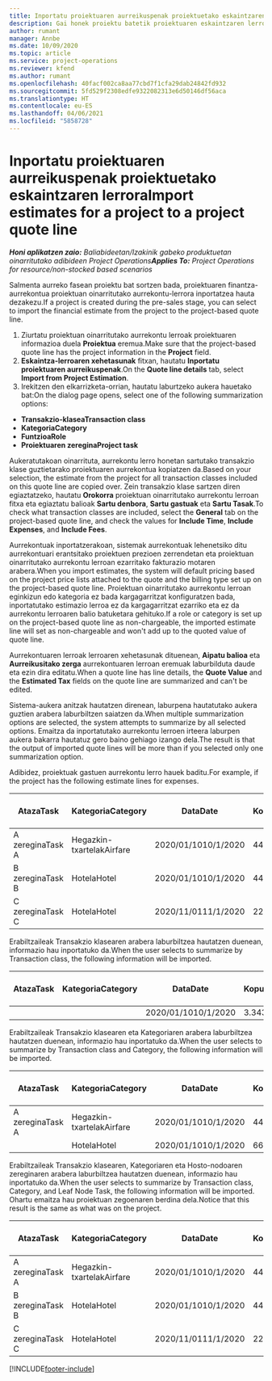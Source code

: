 ```yaml
---
title: Inportatu proiektuaren aurreikuspenak proiektuetako eskaintzaren lerrora
description: Gai honek proiektu batetik proiektuaren eskaintzaren lerro batera aurreikuspenak inportatzeari buruzko informazioa eskaintzen du.
author: rumant
manager: Annbe
ms.date: 10/09/2020
ms.topic: article
ms.service: project-operations
ms.reviewer: kfend
ms.author: rumant
ms.openlocfilehash: 40facf002ca8aa77cbd7f1cfa29dab24842fd932
ms.sourcegitcommit: 5fd529f2308edfe9322082313e6d50146df56aca
ms.translationtype: HT
ms.contentlocale: eu-ES
ms.lasthandoff: 04/06/2021
ms.locfileid: "5858728"
---
```

# <a name="import-estimates-for-a-project-to-a-project-quote-line"></a><span data-ttu-id="6fb23-103">Inportatu proiektuaren aurreikuspenak proiektuetako eskaintzaren lerrora</span><span class="sxs-lookup"><span data-stu-id="6fb23-103">Import estimates for a project to a project quote line</span></span>

<span data-ttu-id="6fb23-104">_**Honi aplikatzen zaio:** Baliabideetan/Izakinik gabeko produktuetan oinarritutako adibideen Project Operations_</span><span class="sxs-lookup"><span data-stu-id="6fb23-104">_**Applies To:** Project Operations for resource/non-stocked based scenarios_</span></span>


<span data-ttu-id="6fb23-105">Salmenta aurreko fasean proiektu bat sortzen bada, proiektuaren finantza-aurrekontua proiektuan oinarritutako aurrekontu-lerrora inportatzea hauta dezakezu.</span><span class="sxs-lookup"><span data-stu-id="6fb23-105">If a project is created during the pre-sales stage, you can select to import the financial estimate from the project to the project-based quote line.</span></span>

1. <span data-ttu-id="6fb23-106">Ziurtatu proiektuan oinarritutako aurrekontu lerroak proiektuaren informazioa duela **Proiektua** eremua.</span><span class="sxs-lookup"><span data-stu-id="6fb23-106">Make sure that the project-based quote line has the project information in the **Project** field.</span></span>
2. <span data-ttu-id="6fb23-107">**Eskaintza-lerroaren xehetasunak** fitxan, hautatu **Inportatu proiektuaren aurreikuspenak**.</span><span class="sxs-lookup"><span data-stu-id="6fb23-107">On the **Quote line details** tab, select **Import from Project Estimation**.</span></span>
3. <span data-ttu-id="6fb23-108">Irekitzen den elkarrizketa-orrian, hautatu laburtzeko aukera hauetako bat:</span><span class="sxs-lookup"><span data-stu-id="6fb23-108">On the dialog page opens, select one of the following summarization options:</span></span>

  - <span data-ttu-id="6fb23-109">**Transakzio-klasea**</span><span class="sxs-lookup"><span data-stu-id="6fb23-109">**Transaction class**</span></span>
  - <span data-ttu-id="6fb23-110">**Kategoria**</span><span class="sxs-lookup"><span data-stu-id="6fb23-110">**Category**</span></span>
  - <span data-ttu-id="6fb23-111">**Funtzioa**</span><span class="sxs-lookup"><span data-stu-id="6fb23-111">**Role**</span></span> 
  - <span data-ttu-id="6fb23-112">**Proiektuaren zeregina**</span><span class="sxs-lookup"><span data-stu-id="6fb23-112">**Project task**</span></span>

<span data-ttu-id="6fb23-113">Aukeratutakoan oinarrituta, aurrekontu lerro honetan sartutako transakzio klase guztietarako proiektuaren aurrekontua kopiatzen da.</span><span class="sxs-lookup"><span data-stu-id="6fb23-113">Based on your selection, the estimate from the project for all transaction classes included on this quote line are copied over.</span></span> <span data-ttu-id="6fb23-114">Zein transakzio klase sartzen diren egiaztatzeko, hautatu **Orokorra** proiektuan oinarritutako aurrekontu lerroan fitxa eta egiaztatu balioak **Sartu denbora**, **Sartu gastuak** eta **Sartu Tasak**.</span><span class="sxs-lookup"><span data-stu-id="6fb23-114">To check what transaction classes are included, select the **General** tab on the project-based quote line, and check the values for **Include Time**, **Include Expenses**, and **Include Fees**.</span></span>

<span data-ttu-id="6fb23-115">Aurrekontuak inportatzerakoan, sistemak aurrekontuak lehenetsiko ditu aurrekontuari erantsitako proiektuen prezioen zerrendetan eta proiektuan oinarritutako aurrekontu lerroan ezarritako fakturazio motaren arabera.</span><span class="sxs-lookup"><span data-stu-id="6fb23-115">When you import estimates, the system will default pricing based on the project price lists attached to the quote and the billing type set up on the project-based quote line.</span></span> <span data-ttu-id="6fb23-116">Proiektuan oinarritutako aurrekontu lerroan eginkizun edo kategoria ez bada kargagarritzat konfiguratzen bada, inportatutako estimazio lerroa ez da kargagarritzat ezarriko eta ez da aurrekontu lerroaren balio batuketara gehituko.</span><span class="sxs-lookup"><span data-stu-id="6fb23-116">If a role or category is set up on the project-based quote line as non-chargeable, the imported estimate line will set as non-chargeable and won't add up to the quoted value of quote line.</span></span>

<span data-ttu-id="6fb23-117">Aurrekontuaren lerroak lerroaren xehetasunak dituenean, **Aipatu balioa** eta **Aurreikusitako zerga** aurrekontuaren lerroan eremuak laburbilduta daude eta ezin dira editatu.</span><span class="sxs-lookup"><span data-stu-id="6fb23-117">When a quote line has line details, the **Quote Value** and the **Estimated Tax** fields on the quote line are summarized and can't be edited.</span></span>

<span data-ttu-id="6fb23-118">Sistema-aukera anitzak hautatzen direnean, laburpena hautatutako aukera guztien arabera laburbiltzen saiatzen da.</span><span class="sxs-lookup"><span data-stu-id="6fb23-118">When multiple summarization options are selected, the system attempts to summarize by all selected options.</span></span> <span data-ttu-id="6fb23-119">Emaitza da inportatutako aurrekontu lerroen irteera laburpen aukera bakarra hautatuz gero baino gehiago izango dela.</span><span class="sxs-lookup"><span data-stu-id="6fb23-119">The result is that the output of imported quote lines will be more than if you selected only one summarization option.</span></span>

<span data-ttu-id="6fb23-120">Adibidez, proiektuak gastuen aurrekontu lerro hauek baditu.</span><span class="sxs-lookup"><span data-stu-id="6fb23-120">For example, if the project has the following estimate lines for expenses.</span></span>

| <span data-ttu-id="6fb23-121">Ataza</span><span class="sxs-lookup"><span data-stu-id="6fb23-121">Task</span></span> | <span data-ttu-id="6fb23-122">Kategoria</span><span class="sxs-lookup"><span data-stu-id="6fb23-122">Category</span></span> | <span data-ttu-id="6fb23-123">Data</span><span class="sxs-lookup"><span data-stu-id="6fb23-123">Date</span></span> | <span data-ttu-id="6fb23-124">Kopurua</span><span class="sxs-lookup"><span data-stu-id="6fb23-124">Quantity</span></span> | <span data-ttu-id="6fb23-125">Unitate-prezioa</span><span class="sxs-lookup"><span data-stu-id="6fb23-125">Unit price</span></span> | <span data-ttu-id="6fb23-126">Kopurua</span><span class="sxs-lookup"><span data-stu-id="6fb23-126">Amount</span></span> |
| --- | --- | --- | --- | --- | --- |
| <span data-ttu-id="6fb23-127">A zeregina</span><span class="sxs-lookup"><span data-stu-id="6fb23-127">Task A</span></span> | <span data-ttu-id="6fb23-128">Hegazkin-txartelak</span><span class="sxs-lookup"><span data-stu-id="6fb23-128">Airfare</span></span> | <span data-ttu-id="6fb23-129">2020/01/10</span><span class="sxs-lookup"><span data-stu-id="6fb23-129">10/1/2020</span></span> | <span data-ttu-id="6fb23-130">4</span><span class="sxs-lookup"><span data-stu-id="6fb23-130">4</span></span> | <span data-ttu-id="6fb23-131">400</span><span class="sxs-lookup"><span data-stu-id="6fb23-131">400</span></span> | <span data-ttu-id="6fb23-132">1600</span><span class="sxs-lookup"><span data-stu-id="6fb23-132">1600</span></span> |
| <span data-ttu-id="6fb23-133">B zeregina</span><span class="sxs-lookup"><span data-stu-id="6fb23-133">Task B</span></span> | <span data-ttu-id="6fb23-134">Hotela</span><span class="sxs-lookup"><span data-stu-id="6fb23-134">Hotel</span></span> | <span data-ttu-id="6fb23-135">2020/01/10</span><span class="sxs-lookup"><span data-stu-id="6fb23-135">10/1/2020</span></span> | <span data-ttu-id="6fb23-136">4</span><span class="sxs-lookup"><span data-stu-id="6fb23-136">4</span></span> | <span data-ttu-id="6fb23-137">200</span><span class="sxs-lookup"><span data-stu-id="6fb23-137">200</span></span> | <span data-ttu-id="6fb23-138">800</span><span class="sxs-lookup"><span data-stu-id="6fb23-138">800</span></span> |
| <span data-ttu-id="6fb23-139">C zeregina</span><span class="sxs-lookup"><span data-stu-id="6fb23-139">Task C</span></span> | <span data-ttu-id="6fb23-140">Hotela</span><span class="sxs-lookup"><span data-stu-id="6fb23-140">Hotel</span></span> | <span data-ttu-id="6fb23-141">2020/11/01</span><span class="sxs-lookup"><span data-stu-id="6fb23-141">11/1/2020</span></span> | <span data-ttu-id="6fb23-142">2</span><span class="sxs-lookup"><span data-stu-id="6fb23-142">2</span></span> | <span data-ttu-id="6fb23-143">200</span><span class="sxs-lookup"><span data-stu-id="6fb23-143">200</span></span> | <span data-ttu-id="6fb23-144">400</span><span class="sxs-lookup"><span data-stu-id="6fb23-144">400</span></span> |

<span data-ttu-id="6fb23-145">Erabiltzaileak Transakzio klasearen arabera laburbiltzea hautatzen duenean, informazio hau inportatuko da.</span><span class="sxs-lookup"><span data-stu-id="6fb23-145">When the user selects to summarize by Transaction class, the following information will be imported.</span></span>

| <span data-ttu-id="6fb23-146">Ataza</span><span class="sxs-lookup"><span data-stu-id="6fb23-146">Task</span></span> | <span data-ttu-id="6fb23-147">Kategoria</span><span class="sxs-lookup"><span data-stu-id="6fb23-147">Category</span></span> | <span data-ttu-id="6fb23-148">Data</span><span class="sxs-lookup"><span data-stu-id="6fb23-148">Date</span></span> | <span data-ttu-id="6fb23-149">Kopurua</span><span class="sxs-lookup"><span data-stu-id="6fb23-149">Quantity</span></span> | <span data-ttu-id="6fb23-150">Unitate-prezioa</span><span class="sxs-lookup"><span data-stu-id="6fb23-150">Unit price</span></span> | <span data-ttu-id="6fb23-151">Kopurua</span><span class="sxs-lookup"><span data-stu-id="6fb23-151">Amount</span></span> |
| --- | --- | --- | --- | --- | --- |
| | | <span data-ttu-id="6fb23-152">2020/01/10</span><span class="sxs-lookup"><span data-stu-id="6fb23-152">10/1/2020</span></span> | <span data-ttu-id="6fb23-153">3.34</span><span class="sxs-lookup"><span data-stu-id="6fb23-153">3.34</span></span> | <span data-ttu-id="6fb23-154">840</span><span class="sxs-lookup"><span data-stu-id="6fb23-154">840</span></span> | <span data-ttu-id="6fb23-155">2800</span><span class="sxs-lookup"><span data-stu-id="6fb23-155">2800</span></span> |

<span data-ttu-id="6fb23-156">Erabiltzaileak Transakzio klasearen eta Kategoriaren arabera laburbiltzea hautatzen duenean, informazio hau inportatuko da.</span><span class="sxs-lookup"><span data-stu-id="6fb23-156">When the user selects to summarize by Transaction class and Category, the following information will be imported.</span></span>

| <span data-ttu-id="6fb23-157">Ataza</span><span class="sxs-lookup"><span data-stu-id="6fb23-157">Task</span></span> | <span data-ttu-id="6fb23-158">Kategoria</span><span class="sxs-lookup"><span data-stu-id="6fb23-158">Category</span></span> | <span data-ttu-id="6fb23-159">Data</span><span class="sxs-lookup"><span data-stu-id="6fb23-159">Date</span></span> | <span data-ttu-id="6fb23-160">Kopurua</span><span class="sxs-lookup"><span data-stu-id="6fb23-160">Quantity</span></span> | <span data-ttu-id="6fb23-161">Unitate-prezioa</span><span class="sxs-lookup"><span data-stu-id="6fb23-161">Unit price</span></span> | <span data-ttu-id="6fb23-162">Kopurua</span><span class="sxs-lookup"><span data-stu-id="6fb23-162">Amount</span></span> |
| --- | --- | --- | --- | --- | --- |
| <span data-ttu-id="6fb23-163">A zeregina</span><span class="sxs-lookup"><span data-stu-id="6fb23-163">Task A</span></span> | <span data-ttu-id="6fb23-164">Hegazkin-txartelak</span><span class="sxs-lookup"><span data-stu-id="6fb23-164">Airfare</span></span> | <span data-ttu-id="6fb23-165">2020/01/10</span><span class="sxs-lookup"><span data-stu-id="6fb23-165">10/1/2020</span></span> | <span data-ttu-id="6fb23-166">4</span><span class="sxs-lookup"><span data-stu-id="6fb23-166">4</span></span> | <span data-ttu-id="6fb23-167">400</span><span class="sxs-lookup"><span data-stu-id="6fb23-167">400</span></span> | <span data-ttu-id="6fb23-168">1600</span><span class="sxs-lookup"><span data-stu-id="6fb23-168">1600</span></span> |
| | <span data-ttu-id="6fb23-169">Hotela</span><span class="sxs-lookup"><span data-stu-id="6fb23-169">Hotel</span></span> | <span data-ttu-id="6fb23-170">2020/01/10</span><span class="sxs-lookup"><span data-stu-id="6fb23-170">10/1/2020</span></span> | <span data-ttu-id="6fb23-171">6</span><span class="sxs-lookup"><span data-stu-id="6fb23-171">6</span></span> | <span data-ttu-id="6fb23-172">200</span><span class="sxs-lookup"><span data-stu-id="6fb23-172">200</span></span> | <span data-ttu-id="6fb23-173">1200</span><span class="sxs-lookup"><span data-stu-id="6fb23-173">1200</span></span> |

<span data-ttu-id="6fb23-174">Erabiltzaileak Transakzio klasearen, Kategoriaren eta Hosto-nodoaren zereginaren arabera laburbiltzea hautatzen duenean, informazio hau inportatuko da.</span><span class="sxs-lookup"><span data-stu-id="6fb23-174">When the user selects to summarize by Transaction class, Category, and Leaf Node Task, the following information will be imported.</span></span> <span data-ttu-id="6fb23-175">Ohartu emaitza hau proiektuan zegoenaren berdina dela.</span><span class="sxs-lookup"><span data-stu-id="6fb23-175">Notice that this result is the same as what was on the project.</span></span>

| <span data-ttu-id="6fb23-176">Ataza</span><span class="sxs-lookup"><span data-stu-id="6fb23-176">Task</span></span> | <span data-ttu-id="6fb23-177">Kategoria</span><span class="sxs-lookup"><span data-stu-id="6fb23-177">Category</span></span> | <span data-ttu-id="6fb23-178">Data</span><span class="sxs-lookup"><span data-stu-id="6fb23-178">Date</span></span> | <span data-ttu-id="6fb23-179">Kopurua</span><span class="sxs-lookup"><span data-stu-id="6fb23-179">Quantity</span></span> | <span data-ttu-id="6fb23-180">Unitate-prezioa</span><span class="sxs-lookup"><span data-stu-id="6fb23-180">Unit price</span></span> | <span data-ttu-id="6fb23-181">Kopurua</span><span class="sxs-lookup"><span data-stu-id="6fb23-181">Amount</span></span> |
| --- | --- | --- | --- | --- | --- |
| <span data-ttu-id="6fb23-182">A zeregina</span><span class="sxs-lookup"><span data-stu-id="6fb23-182">Task A</span></span> | <span data-ttu-id="6fb23-183">Hegazkin-txartelak</span><span class="sxs-lookup"><span data-stu-id="6fb23-183">Airfare</span></span> | <span data-ttu-id="6fb23-184">2020/01/10</span><span class="sxs-lookup"><span data-stu-id="6fb23-184">10/1/2020</span></span> | <span data-ttu-id="6fb23-185">4</span><span class="sxs-lookup"><span data-stu-id="6fb23-185">4</span></span> | <span data-ttu-id="6fb23-186">400</span><span class="sxs-lookup"><span data-stu-id="6fb23-186">400</span></span> | <span data-ttu-id="6fb23-187">1600</span><span class="sxs-lookup"><span data-stu-id="6fb23-187">1600</span></span> |
| <span data-ttu-id="6fb23-188">B zeregina</span><span class="sxs-lookup"><span data-stu-id="6fb23-188">Task B</span></span> | <span data-ttu-id="6fb23-189">Hotela</span><span class="sxs-lookup"><span data-stu-id="6fb23-189">Hotel</span></span> | <span data-ttu-id="6fb23-190">2020/01/10</span><span class="sxs-lookup"><span data-stu-id="6fb23-190">10/1/2020</span></span> | <span data-ttu-id="6fb23-191">4</span><span class="sxs-lookup"><span data-stu-id="6fb23-191">4</span></span> | <span data-ttu-id="6fb23-192">200</span><span class="sxs-lookup"><span data-stu-id="6fb23-192">200</span></span> | <span data-ttu-id="6fb23-193">800</span><span class="sxs-lookup"><span data-stu-id="6fb23-193">800</span></span> |
| <span data-ttu-id="6fb23-194">C zeregina</span><span class="sxs-lookup"><span data-stu-id="6fb23-194">Task C</span></span> | <span data-ttu-id="6fb23-195">Hotela</span><span class="sxs-lookup"><span data-stu-id="6fb23-195">Hotel</span></span> | <span data-ttu-id="6fb23-196">2020/11/01</span><span class="sxs-lookup"><span data-stu-id="6fb23-196">11/1/2020</span></span> | <span data-ttu-id="6fb23-197">2</span><span class="sxs-lookup"><span data-stu-id="6fb23-197">2</span></span> | <span data-ttu-id="6fb23-198">200</span><span class="sxs-lookup"><span data-stu-id="6fb23-198">200</span></span> | <span data-ttu-id="6fb23-199">400</span><span class="sxs-lookup"><span data-stu-id="6fb23-199">400</span></span> |


[!INCLUDE[footer-include](../includes/footer-banner.md)]
